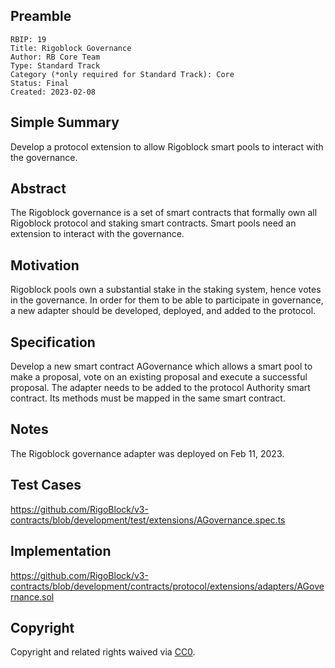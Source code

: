 ## Preamble

    RBIP: 19
    Title: Rigoblock Governance
    Author: RB Core Team
    Type: Standard Track
    Category (*only required for Standard Track): Core
    Status: Final
    Created: 2023-02-08

## Simple Summary

Develop a protocol extension to allow Rigoblock smart pools to interact with the governance.

## Abstract

The Rigoblock governance is a set of smart contracts that formally own all Rigoblock protocol and staking smart contracts.
Smart pools need an extension to interact with the governance.

## Motivation

Rigoblock pools own a substantial stake in the staking system, hence votes in the governance.
In order for them to be able to participate in governance, a new adapter should be developed, deployed, and added to the protocol.


## Specification

Develop a new smart contract AGovernance which allows a smart pool to make a proposal, vote on an existing proposal and execute a successful proposal.
The adapter needs to be added to the protocol Authority smart contract. Its methods must be mapped in the same smart contract.

## Notes

The Rigoblock governance adapter was deployed on Feb 11, 2023.

## Test Cases

https://github.com/RigoBlock/v3-contracts/blob/development/test/extensions/AGovernance.spec.ts

## Implementation

https://github.com/RigoBlock/v3-contracts/blob/development/contracts/protocol/extensions/adapters/AGovernance.sol

## Copyright

Copyright and related rights waived via [CC0](https://creativecommons.org/publicdomain/zero/1.0/).

